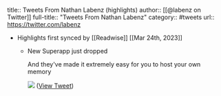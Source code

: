 title:: Tweets From Nathan Labenz (highlights)
author:: [[@labenz on Twitter]]
full-title:: "Tweets From Nathan Labenz"
category:: #tweets
url:: https://twitter.com/labenz

- Highlights first synced by [[Readwise]] [[Mar 24th, 2023]]
	- New Superapp just dropped
	  
	  And they've made it extremely easy for you to host your own memory 
	  
	  ![](https://pbs.twimg.com/media/Fr9ImqKX0AASu9J.png) ([View Tweet](https://twitter.com/labenz/status/1639114560929173504))